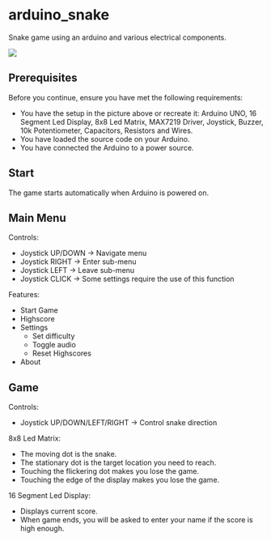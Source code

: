 # arduino_snake
Snake game using an arduino and various electrical components.  

![](https://user-images.githubusercontent.com/60759315/147242427-0460abba-9f7e-4c8b-aaa5-0e18c946136d.jpeg)

## Prerequisites  

Before you continue, ensure you have met the following requirements:  
* You have the setup in the picture above or recreate it: Arduino UNO, 16 Segment Led Display, 8x8 Led Matrix, MAX7219 Driver, Joystick, Buzzer, 10k Potentiometer, Capacitors, Resistors and Wires.  
* You have loaded the source code on your Arduino.  
* You have connected the Arduino to a power source.  

## Start  

The game starts automatically when Arduino is powered on.  

## Main Menu  

Controls:
- Joystick UP/DOWN -> Navigate menu  
- Joystick RIGHT -> Enter sub-menu  
- Joystick LEFT -> Leave sub-menu  
- Joystick CLICK -> Some settings require the use of this function  

Features:
- Start Game  
- Highscore  
- Settings  
  - Set difficulty  
  - Toggle audio  
  - Reset Highscores  
- About  


## Game  

Controls:
- Joystick UP/DOWN/LEFT/RIGHT -> Control snake direction  

8x8 Led Matrix:
- The moving dot is the snake.
- The stationary dot is the target location you need to reach.  
- Touching the flickering dot makes you lose the game.  
- Touching the edge of the display makes you lose the game.  

16 Segment Led Display:
- Displays current score.  
- When game ends, you will be asked to enter your name if the score is high enough.  
